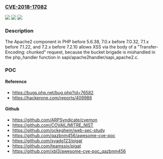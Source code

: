 ### [CVE-2018-17082](https://cve.mitre.org/cgi-bin/cvename.cgi?name=CVE-2018-17082)
![](https://img.shields.io/static/v1?label=Product&message=n%2Fa&color=blue)
![](https://img.shields.io/static/v1?label=Version&message=n%2Fa&color=blue)
![](https://img.shields.io/static/v1?label=Vulnerability&message=n%2Fa&color=brighgreen)

### Description

The Apache2 component in PHP before 5.6.38, 7.0.x before 7.0.32, 7.1.x before 7.1.22, and 7.2.x before 7.2.10 allows XSS via the body of a "Transfer-Encoding: chunked" request, because the bucket brigade is mishandled in the php_handler function in sapi/apache2handler/sapi_apache2.c.

### POC

#### Reference
- https://bugs.php.net/bug.php?id=76582
- https://hackerone.com/reports/409986

#### Github
- https://github.com/ARPSyndicate/cvemon
- https://github.com/COVAIL/MITRE_NIST
- https://github.com/ockeghem/web-sec-study
- https://github.com/qazbnm456/awesome-cve-poc
- https://github.com/syadg123/pigat
- https://github.com/teamssix/pigat
- https://github.com/xbl3/awesome-cve-poc_qazbnm456


